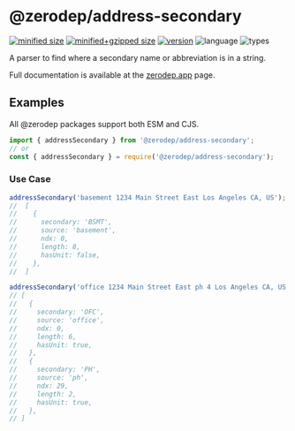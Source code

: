 # @zerodep/address-secondary

[![minified size](https://img.shields.io/bundlephobia/min/@zerodep/address-secondary?style=flat-square&color=blue)](https://bundlephobia.com/package/@zerodep/address-secondary)
[![minified+gzipped size](https://img.shields.io/bundlephobia/minzip/@zerodep/address-secondary?style=flat-square&color=blue)](https://bundlephobia.com/package/@zerodep/address-secondary)
[![version](https://img.shields.io/npm/v/@zerodep/address-secondary?style=flat-square&color=blue)](https://www.npmjs.com/package/@zerodep/address-secondary)
![language](https://img.shields.io/badge/typescript-100%25-blue?style=flat-square)
![types](https://img.shields.io/badge/types-included-blue?style=flat-square)

A parser to find where a secondary name or abbreviation is in a string.

Full documentation is available at the [zerodep.app](http://zerodep.app/#/address/secondary) page.

## Examples

All @zerodep packages support both ESM and CJS.

```javascript
import { addressSecondary } from '@zerodep/address-secondary';
// or
const { addressSecondary } = require('@zerodep/address-secondary');
```

### Use Case

```javascript
addressSecondary('basement 1234 Main Street East Los Angeles CA, US');
//  [
//    {
//      secondary: 'BSMT',
//      source: 'basement',
//      ndx: 0,
//      length: 8,
//      hasUnit: false,
//    },
//  ]

addressSecondary('office 1234 Main Street East ph 4 Los Angeles CA, US');
// [
//   {
//     secondary: 'OFC',
//     source: 'office',
//     ndx: 0,
//     length: 6,
//     hasUnit: true,
//   },
//   {
//     secondary: 'PH',
//     source: 'ph',
//     ndx: 29,
//     length: 2,
//     hasUnit: true,
//   },
// ]
```
